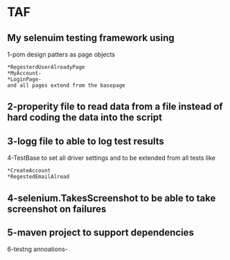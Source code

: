 # TAF
My selenuim testing framework using
-----------------------------------
  1-pom design patters as page objects
  
    *RegesterdUserAlreadyPage
    *MyAccount-
    *LoginPage-
    and all pages extend from the basepage 
 2-properity file to read data from a file instead of hard coding the data into the script
 --
 3-logg file to able to log test results
 --
 4-TestBase to set all driver settings and to be extended from all tests like 
 
    *CreateAccount 
    *RegestedEmailAlread
  4-selenium.TakesScreenshot to be able to take screenshot on failures
  --
  5-maven project to support dependencies
  --
  6-testng annoations-

